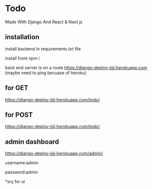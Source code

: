 # Todo
Made With Django And React & Next js


## installation
install backend in requirements.txt file

install front npm i


 back end server is on a route 
https://django-deploy-jjjjj.herokuapp.com
(maybe need to ping becuase of heroku)

## for GET
https://django-deploy-jjjjj.herokuapp.com/todo/

## for POST
https://django-deploy-jjjjj.herokuapp.com/todo/





## admin dashboard

https://django-deploy-jjjjj.herokuapp.com/admin/


username:admin

password:admin


*sry for ui
